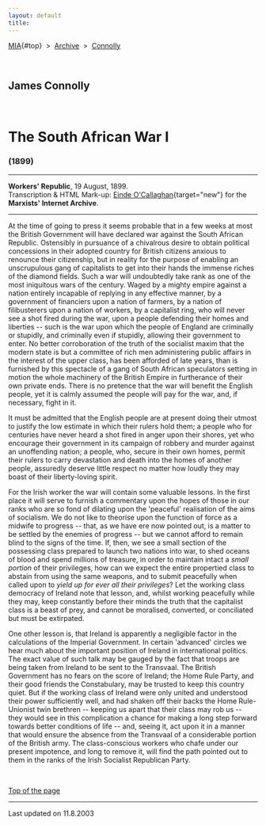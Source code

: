 ```yaml
---
layout: default
title: 
---
```

[MIA](../../../../index.htm){#top}  \> 
[Archive](../../../index.htm)  \>  [Connolly](../../index.htm)

 

## James Connolly

 

# The South African War I

### (1899)

------------------------------------------------------------------------

**Workers' Republic**, 19 August, 1899.\
Transcription & HTML Mark-up: [Einde
O'Callaghan](../../../../admin/volunteers/biographies/eocallaghan.htm){target="new"}
for the **Marxists' Internet Archive**.

------------------------------------------------------------------------

At the time of going to press it seems probable that in a few weeks at
most the British Government will have declared war against the South
African Republic. Ostensibly in pursuance of a chivalrous desire to
obtain political concessions in their adopted country for British
citizens anxious to renounce their citizenship, but in reality for the
purpose of enabling an unscrupulous gang of capitalists to get into
their hands the immense riches of the diamond fields. Such a war will
undoubtedly take rank as one of the most iniquitous wars of the century.
Waged by a mighty empire against a nation entirely incapable of replying
in any effective manner, by a government of financiers upon a nation of
farmers, by a nation of filibusterers upon a nation of workers, by a
capitalist ring, who will never see a shot fired during the war, upon a
people defending their homes and liberties -- such is the war upon which
the people of England are criminally or stupidly, and criminally even if
stupidly, allowing their government to enter. No better corroboration of
the truth of the socialist maxim that the modern state is but a
committee of rich men administering public affairs in the interest of
the upper class, has been afforded of late years, than is furnished by
this spectacle of a gang of South African speculators setting in motion
the whole machinery of the British Empire in furtherance of their own
private ends. There is no pretence that the war will benefit the English
people, yet it is calmly assumed the people will pay for the war, and,
if necessary, fight in it.

It must be admitted that the English people are at present doing their
utmost to justify the low estimate in which their rulers hold them; a
people who for centuries have never heard a shot fired in anger upon
their shores, yet who encourage their government in its campaign of
robbery and murder against an unoffending nation; a people, who, secure
in their own homes, permit their rulers to carry devastation and death
into the homes of another people, assuredly deserve little respect no
matter how loudly they may boast of their liberty-loving spirit.

For the Irish worker the war will contain some valuable lessons. In the
first place it will serve to furnish a commentary upon the hopes of
those in our ranks who are so fond of dilating upon the 'peaceful'
realisation of the aims of socialism. We do not like to theorise upon
the function of force as a midwife to progress -- that, as we have ere
now pointed out, is a matter to be settled by the enemies of progress --
but we cannot afford to remain blind to the signs of the time. If, then,
we see a small section of the possessing class prepared to launch two
nations into war, to shed oceans of blood and spend millions of
treasure, in order to maintain intact a *small portion* of their
privileges, how can we expect the entire propertied class to abstain
from using the same weapons, and to submit peacefully when called upon
to *yield up for ever all their privileges*? Let the working class
democracy of Ireland note that lesson, and, whilst working peacefully
while they may, keep constantly before their minds the truth that the
capitalist class is a beast of prey, and cannot be moralised, converted,
or conciliated but must be extirpated.

One other lesson is, that Ireland is apparently a negligible factor in
the calculations of the Imperial Government. In certain 'advanced'
circles we hear much about the important position of Ireland in
international politics. The exact value of such talk may be gauged by
the fact that troops are being taken from Ireland to be sent to the
Transvaal. The British Government has no fears on the score of Ireland;
the Home Rule Party, and their good friends the Constabulary, may be
trusted to keep this country quiet. But if the working class of Ireland
were only united and understood their power sufficiently well, and had
shaken off their backs the Home Rule-Unionist twin brethren -- keeping
us apart that their class may rob us -- they would see in this
complication a chance for making a long step forward towards better
conditions of life -- and, seeing it, act upon it in a manner that would
ensure the absence from the Transvaal of a considerable portion of the
British army. The class-conscious workers who chafe under our present
impotence, and long to remove it, will find the path pointed out to them
in the ranks of the Irish Socialist Republican Party.

 

[Top of the page](#top)

------------------------------------------------------------------------

Last updated on 11.8.2003
